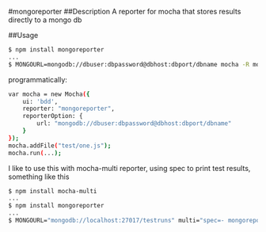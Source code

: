 #mongoreporter
##Description
A reporter for mocha that stores results directly to a mongo db

##Usage
```sh
$ npm install mongoreporter
...
$ MONGOURL=mongodb://dbuser:dbpassword@dbhost:dbport/dbname mocha -R mongoreporter test/one.js
```
programmatically:
```sh
var mocha = new Mocha({
    ui: 'bdd',
    reporter: "mongoreporter",
    reporterOption: {
    	url: "mongodb://dbuser:dbpassword@dbhost:dbport/dbname"
	}
});
mocha.addFile("test/one.js");
mocha.run(...);
```

I like to use this with mocha-multi reporter, using spec to print test results, something like this
```sh
$ npm install mocha-multi
...
$ npm install mongoreporter
...
$ MONGOURL="mongodb://localhost:27017/testruns" multi="spec=- mongoreporter=/dev/null" mocha -R mocha-multi
```